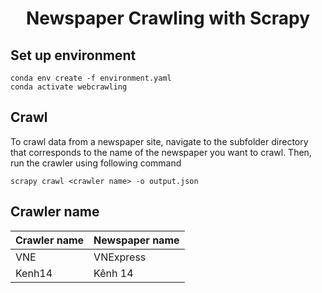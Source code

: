 <!-- Title -->
<h1 align="center"><b>Newspaper Crawling with Scrapy</b></h1>

## Set up environment

```
conda env create -f environment.yaml
conda activate webcrawling
```

## Crawl

To crawl data from a newspaper site, navigate to the subfolder directory that corresponds to the name of the newspaper you want to crawl. Then, run the crawler using following command
```
scrapy crawl <crawler name> -o output.json
```
## Crawler name


| Crawler name | Newspaper name |
| ------------ | -------------- |
| VNE          | VNExpress      |
| Kenh14       | Kênh 14        |
